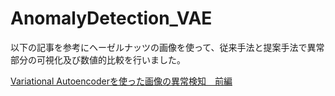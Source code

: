 # AnomalyDetection_VAE
以下の記事を参考にヘーゼルナッツの画像を使って、従来手法と提案手法で異常部分の可視化及び数値的比較を行いました。

[Variational Autoencoderを使った画像の異常検知　前編](https://qiita.com/shinmura0/items/811d01384e20bfd1e035)
